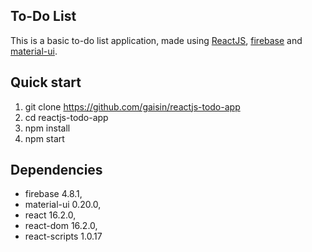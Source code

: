 ## To-Do List

This is a basic to-do list application, made using [ReactJS](https://reactjs.org/), [firebase](https://firebase.google.com/) and [material-ui](http://www.material-ui.com/).

## Quick start

1. git clone https://github.com/gaisin/reactjs-todo-app
2. cd reactjs-todo-app
3. npm install
4. npm start

## Dependencies

- firebase 4.8.1,
- material-ui 0.20.0,
- react 16.2.0,
- react-dom 16.2.0,
- react-scripts 1.0.17
